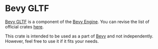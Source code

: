 # Bevy GLTF

[Bevy GLTF](https://github.com/bevyengine/bevy/tree/main/crates/bevy_gltf) is a component of the [Bevy Engine](https://bevyengine.org/). You can revise the list of official crates [here](https://github.com/bevyengine/bevy/tree/main/crates).

This crate is intended to be used as a part of [Bevy](https://crates.io/crates/bevy) and not independently. However, feel free to use it if it fits your needs.
